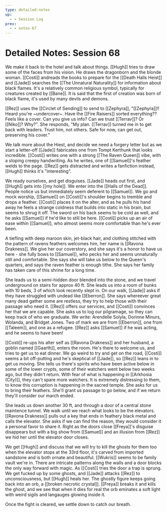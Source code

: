 ```yaml
---
type: detailed-notes
up:
  - - Session Log
prev:
  - - notes-67
---
```


# Detailed Notes: Session 68

We make it back to the hotel and talk about things. [[Hugh]] tries to draw some of the faces from his vision. He draws the dragonborn and the blonde woman. [[Costi]] andreads the books to prepare for the [[Death Halls Heist]] and [[Jade]] searches the [[The Unnatural Naturality]] for information about black flames. It's a relatively common religious symbol, typically for creatures created by [[Bane]]. It is said that the first of creation was born of black flame, it's used by many devils and demons. 

[[Rez]] uses the [[Circlet of Sending]] to send to [[Zephyra]], "[[Zephyra]]!! Heard you're ~undercover~. Have the [[Fire Raisers]] sorted everything?? Feels like a cover. Can you give us info? Can we trust [[Terrav]]? Or [[Niko]]? Why?". She responds, "My plan. [[Terrav]] turned me in to get back with leaders. Trust him, not others. Safe for now, can get out, preserving his cover."

We talk more about the Hiest, and decide we need a forgery letter but as we start a letter-off [[Jade]] fabricates one from Tompt Kerthunk that looks incredible. [[Costi]] writes one with a strong [[The Raven Queen]] vibe, with a sloping creepy handwriting. As he writes, one of [[Samuel]]'s feather welds to the page. [[Rez]] gets distracted and writes a fanfiction instead, [[Hugh]] thinks it's "interesting".

We ready ourselves, and get disguises. [[Jade]] heads out first, and [[Hugh]] gets into [[my hole]].  We enter into the [[Halls of the Dead]]. People notice us but immediately seem deferent to [[Samuel]]. We go and mock worship, [[Samuel]] on [[Costi]]'s shoulder begins to tremble and drops a feather. [[Costi]] places it on the alter, and as he pulls his hand away he feels a strange coldness that builds into static in his brain, but seems to shrug it off. The sword on his back seems to be cold as well, and he asks [[Samuel]] if he'd like to still be here. [[Costi]] picks up an air of ease within [[Samuel]], who almost seems more comfortable than he's ever been. 

A tiefling with deep maroon skin, jet-black hair, and clothing stitched with the pattern of ravens feathers welcomes him, her name is [[Ravona Drakness]]. We give her our coverstory, and she says it's a honor to have us here - she fully bows to [[Samuel]], who pecks her and seems unnaturally still and comfortable. She says she will take us below to the Queen's quarters, and says the raven feather is enough tithe. She says her family has taken care of this shrine for a long time. 

She leads us to a semi-hidden door blended into the stone, and we travel underground on stairs for approx 40 ft. She leads us into a room of bunks with 10 beds, 3 of which look recently slept in. On our walk, [[Jade]] asks if they have struggled with undead like [[Eberron]]. She says whereever great many dead gather some are restless, they try to help those with their passage who need it. [[Rez]] offers our services, and [[Costi]] convinces her that we are capable. She asks us to log our pilgramage, so they can keep track of who we graduate. We write: Arendelle Solyla, Dorinne Minurs, Wolanda, and Bridget Jones. Two of mark we are from [[Eberron]], one from [[Taleem]], and one as a refugee. [[Rez]] asks [[Samuel]] if he was acting, and he seems to have been! 

[[Costi]] re-ups his alter self as [[Ravona Drakness]] and her husband, a goblin named [[Gaarth]], enters the room. He's there to welcome us, and tries to get us to eat dinner. We go weird to try and get on the road, [[Costi]] seems a bit off-putting and he's skeptical of [[Jade]], so [[Rez]] leans in to get us moving. She tells us there's spirits who have been active below in some of the lower crypts, some of their watchers went below two weeks ago, but they didn't return. With fear of what is happening in [[Arkhosia (City)]], they can't spare more watchers. It is extremely distressing to them, to know this corruption is happening in the sacred temple. She asks for us to bring their feathers.  She'll grant us passage to go below, and if we return they'll consider our march ended. 

She leads us down another 30 ft, and through a door of a central stone maintence tunnel. We walk until we reach what looks to be the elevators. [[Ravona Drakness]] pulls out a key that ends in feathery black metal and calls the elevator. She asks if we can find the reason, they would consider it a personal favor to share it. Right as the doors close [[Freya]]'s disguise disappears but with a big show from [[Samuel]] and an illusion from [[Rez]] we hid her until the elevator door closes.

We get [[Hugh]] and discuss that we will try to kill the ghosts for them too when the elevator stops at the 33rd floor, it's carved from imported sandstone and is both ornate and beautiful. [[Wukris]] seems to be family vault we're in. There are intricate patterns along the walls and a door blocks the only way forward with magic. As [[Costi]] tries the door a trap is sprung. We get fucked up by some ghosts, and [[Jade]] attacks [[Rez]] to unconsciousness, but [[Hugh]] heals her. The ghostly figure keeps going back into an orb, a [[broken necrotic crystal]]. [[Freya]] breaks it and kills the ghost, and we see that when it dies for real the orb eminates a soft light with weird sigils and langauges glowing inside it.

Once the fight is cleared, we settle down to catch our breath. 


